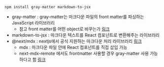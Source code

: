 `npm install gray-matter markdown-to-jsx`

- gray-matter : gray-matter는 마크다운 파일의 front matter를 파싱하는 JavaScript 라이브러리
  - 참고 front matter를 어떤 object로 바꾸는가 [링크](https://nextjs.org/docs/app/guides/mdx#frontmatter)
- markdown-to-jsx : 마크다운 텍스트를 React 컴포넌트로 변환해주는 라이브러리
- @next/mdx : nextjs에서 공식 지원하는 마크다운 처리 라이브러리 [링크](https://nextjs.org/docs/app/guides/mdx)
  - mdx : 마크다운 파일 안에 React 컴포넌트를 직접 삽입 가능
  - next-mdx-remote 에서도 frontmatter 사용할 경우 gray-matter 사용 가능하다고 함 [링크](https://nextjs.org/docs/app/guides/mdx#frontmatter)
